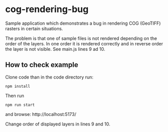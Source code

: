# cog-rendering-bug

Sample application which demonstrates a bug in rendering 
COG (GeoTIFF) rasters in certain situations.

The problem is that one of sample files is not rendered depending on the
order of the layers. In one order it is rendered correctly and in reverse order
the layer is not visible. See main.js lines 9 ad 10.

## How to check example

Clone code than in the code directory run:

```shell
npm install
```

Then run
```shell
npm run start
```
and browse: http://localhost:5173/

Change order of displayed layers in lines 9 and 10.